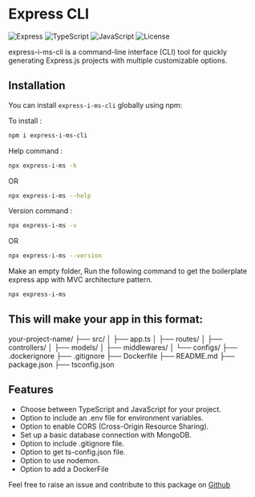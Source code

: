 # Express CLI

![Express](https://img.shields.io/badge/Express.js-^4.17.1-blue.svg)
![TypeScript](https://img.shields.io/badge/TypeScript-^4.5.4-blue.svg)
![JavaScript](https://img.shields.io/badge/JavaScript-ES6-yellow.svg)
![License](https://img.shields.io/badge/license-MIT-green.svg)

express-i-ms-cli is a command-line interface (CLI) tool for quickly generating Express.js projects with multiple customizable options.

## Installation

You can install `express-i-ms-cli` globally using npm:

To install : 
```bash
npm i express-i-ms-cli
```

Help command : 
```bash
npx express-i-ms -h
```
OR
```bash
npx express-i-ms --help
```

Version command : 
```bash
npx express-i-ms -v
```
OR
```bash
npx express-i-ms --version
```

Make an empty folder, Run the following command to get the boilerplate express app with MVC architecture pattern.
```bash
npx express-i-ms
```
## This will make your app in this format:

your-project-name/
├── src/
│   ├── app.ts
│   ├── routes/
│   ├── controllers/
│   ├── models/
│   ├── middlewares/
│   └── configs/
├── .dockerignore
├── .gitignore
├── Dockerfile
├── README.md
├── package.json
├── tsconfig.json


## Features

- Choose between TypeScript and JavaScript for your project.
- Option to include an .env file for environment variables.
- Option to enable CORS (Cross-Origin Resource Sharing).
- Set up a basic database connection with MongoDB.
- Option to include .gitignore file.
- Option to get ts-config.json file.
- Option to use nodemon.
- Option to add a DockerFile


Feel free to raise an issue and contribute to this package on [Github](https://github.com/Maniii97/Express-npx)